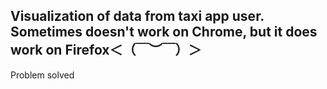 Visualization of data from taxi app user.
Sometimes doesn't work on Chrome, but it does work on Firefox＜（￣︶￣）＞
----------------------------------
Problem solved
